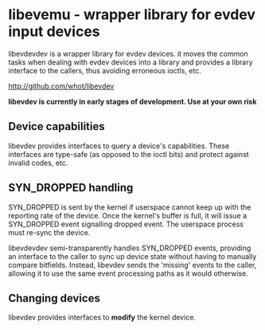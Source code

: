 libevemu - wrapper library for evdev input devices
==================================================

libevdevdev is a wrapper library for evdev devices. it moves the common
tasks when dealing with evdev devices into a library and provides a library
interface to the callers, thus avoiding erroneous ioctls, etc.

http://github.com/whot/libevdev

**libevdev is currently in early stages of development. Use at your own risk**

Device capabilities
-------------------
libevdev provides interfaces to query a device's capabilities.  These
interfaces are type-safe (as opposed to the ioctl bits) and protect against
invalid codes, etc.

SYN_DROPPED handling
--------------------
SYN_DROPPED is sent by the kernel if userspace cannot keep up with the
reporting rate of the device. Once the kernel's buffer is full, it will
issue a SYN_DROPPED event signalling dropped event. The userspace process
must re-sync the device.

libevdevdev semi-transparently handles SYN_DROPPED events, providing an
interface to the caller to sync up device state without having to manually
compare bitfields. Instead, libevdev sends the 'missing' events to the
caller, allowing it to use the same event processing paths as it would
otherwise.

Changing devices
----------------
libevdev provides interfaces to **modify** the kernel device.
